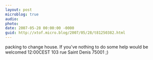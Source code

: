 ```yaml
---
layout: post
microblog: true
audio: 
photo: 
date: 2007-05-28 00:00:00 -0000
guid: http://xtof.micro.blog/2007/05/28/t81250382.html
---
```

packing to change house. If you've nothing to do some help would be welcomed 12:00CEST 103 rue Saint Denis 75001 ;)
